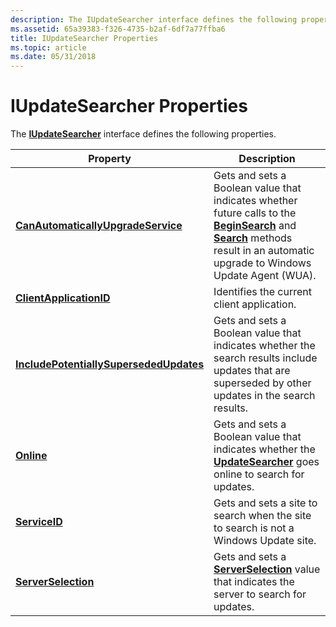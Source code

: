 ```yaml
---
description: The IUpdateSearcher interface defines the following properties.
ms.assetid: 65a39383-f326-4735-b2af-6df7a77ffba6
title: IUpdateSearcher Properties
ms.topic: article
ms.date: 05/31/2018
---
```


# IUpdateSearcher Properties

The [**IUpdateSearcher**](/windows/desktop/api/Wuapi/nn-wuapi-iupdatesearcher) interface defines the following properties.



| Property                                                                                           | Description                                                                                                                                                                                                                                  |
|----------------------------------------------------------------------------------------------------|----------------------------------------------------------------------------------------------------------------------------------------------------------------------------------------------------------------------------------------------|
| [**CanAutomaticallyUpgradeService**](/windows/desktop/api/Wuapi/nf-wuapi-iupdatesearcher-get_canautomaticallyupgradeservice)            | Gets and sets a Boolean value that indicates whether future calls to the [**BeginSearch**](/windows/desktop/api/Wuapi/nf-wuapi-iupdatesearcher-beginsearch) and [**Search**](/windows/desktop/api/Wuapi/nf-wuapi-iupdatesearcher-search) methods result in an automatic upgrade to Windows Update Agent (WUA). |
| [**ClientApplicationID**](/windows/desktop/api/Wuapi/nf-wuapi-iupdatesearcher-get_clientapplicationid)                                  | Identifies the current client application.                                                                                                                                                                                                   |
| [**IncludePotentiallySupersededUpdates**](/windows/desktop/api/Wuapi/nf-wuapi-iupdatesearcher-get_includepotentiallysupersededupdates) | Gets and sets a Boolean value that indicates whether the search results include updates that are superseded by other updates in the search results.                                                                                          |
| [**Online**](/windows/desktop/api/Wuapi/nf-wuapi-iupdatesearcher-get_online)                                                            | Gets and sets a Boolean value that indicates whether the [**UpdateSearcher**](/windows/desktop/api/Wuapi/nn-wuapi-iupdatesearcher) goes online to search for updates.                                                                                                        |
| [**ServiceID**](/windows/desktop/api/Wuapi/nf-wuapi-iupdatesearcher-get_serviceid)                                                      | Gets and sets a site to search when the site to search is not a Windows Update site.                                                                                                                                                         |
| [**ServerSelection**](/windows/desktop/api/Wuapi/nf-wuapi-iupdatesearcher-get_serverselection)                                          | Gets and sets a [**ServerSelection**](/openspecs/windows_protocols/ms-uamg/07e2bfa4-6795-4189-b007-cc50b476181a) value that indicates the server to search for updates.                                                                                                                            |



 

 

 



